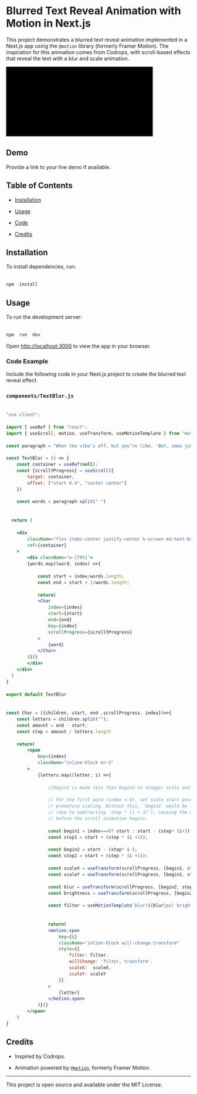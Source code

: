 
  

# Blurred Text Reveal Animation with Motion in Next.js

  

This project demonstrates a blurred text reveal animation implemented in a Next.js app using the `@motion` library (formerly Framer Motion). The inspiration for this animation comes from Codrops, with scroll-based effects that reveal the text with a blur and scale animation.


![Demo](/public/text.gif)

## Demo

  

Provide a link to your live demo if available.

  

## Table of Contents

  

- [Installation](#installation)

- [Usage](#usage)

- [Code](#code)

- [Credits](#credits)

  

## Installation

  

To install dependencies, run:

  

```bash

npm  install

```

  

## Usage

  

To run the development server:

  

```bash

npm  run  dev

```

  

Open [http://localhost:3000](http://localhost:3000) to view the app in your browser.

  

### Code Example

  

Include the following code in your Next.js project to create the blurred text reveal effect.

  

### `components/TextBlur.js`

  

```jsx

"use client";

import { useRef } from "react";
import { useScroll, motion, useTransform, useMotionTemplate } from "motion/react";

const paragraph = "When the vibe’s off, but you’re like, 'Bet, imma just rizz up some serotonin,' and suddenly you're doomscrolling at 3 a.m. again. L+ratio."

const TextBlur = () => {
    const container = useRef(null);
    const {scrollYProgress} = useScroll({
        target: container,
        offset: ["start 0.4", "center center"]
    })

    const words = paragraph.split(" ")

    
  return (
    
    <div 
        className="flex items-center justify-center h-screen md:text-6xl text-4xl text-[#A6AEBF] font-semibold"
        ref={container}
    >
        <div className="w-[70%]">
        {words.map((word, index) =>{

            const start = index/words.length;
            const end = start + 1/words.length;

            return(
            <Char 
                index={index}
                start={start}
                end={end}
                key={index}
                scrollProgress={scrollYProgress}
            >
                {word}
            </Char>
        )})} 
        </div>  
    </div>
  )
}

export default TextBlur


const Char = ({children, start, end ,scrollProgress, index})=>{
    const letters = children.split("");
    const amount = end - start;
    const step = amount / letters.length

    return(
        <span 
            key={index}
            className="inline-block mr-2"
        >
            {letters.map((letter, i) =>{
                
                //begin1 is made less than begin2 to stagger scale and blur animations slightly to create a sequential effect.

                // For the first word (index = 0), set scale start point to `start` to avoid 
                // premature scaling. Without this, `begin1` would be less than `start` 
                // (due to subtracting `step * (i + 3)`), causing the word to scale slightly 
                // before the scroll animation begins.

                const begin1 = index===0? start : start - (step* (i+3) ); 
                const stop1 = start + (step * (i +1));

                const begin2 = start - (step* i );
                const stop2 = start + (step * (i +1));

                const scaleX = useTransform(scrollProgress, [begin1, stop1], [1.8, 1]);
                const scaleY = useTransform(scrollProgress, [begin1, stop1], [0.1, 1]);

                const blur = useTransform(scrollProgress, [begin2, stop2], [10, 0]);
                const brightness = useTransform(scrollProgress, [begin2, stop2], ["30%", "100%"]);

                const filter = useMotionTemplate`blur(${blur}px) brightness(${brightness})`;


                return(
                <motion.span
                    key={i}
                    className="inline-block will-change-transform"
                    style={{
                        filter: filter, 
                        willChange: 'filter, transform',
                        scaleX:  scaleX,
                        scaleY: scaleY
                    }}
                >
                    {letter}
                </motion.span>
            )})}
        </span>
    )
}

```


## Credits

  

- Inspired by Codrops.

- Animation powered by [`@motion`](https://www.framer.com/motion/), formerly Framer Motion.

  

---

  

This project is open source and available under the MIT License.